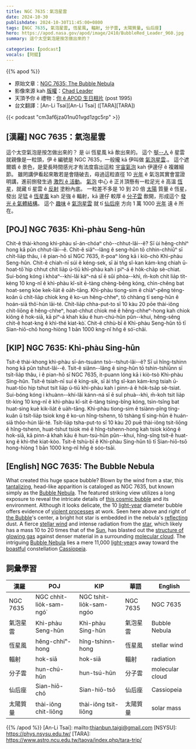 ```yaml
---
title: NGC 7635：氣泡星雲
date: 2024-10-30
publishdate: 2024-10-30T11:45:00+0800
tags: [NGC 7635, 氣泡星雲, 恆星風, 輻射, 分子雲, 太陽質量, 仙后座]
hero: https://apod.nasa.gov/apod/image/2410/BubbleRed_Leader_960.jpg
summary: 這个太空氣泡是按怎做出來的？

categories: [podcast]
vocals: [阿錕]
---
```


{{% apod %}}

- 原始文章：[NGC 7635: The Bubble Nebula](https://apod.nasa.gov/apod/ap241030.html)
- 影像來源 kah [版權][copyright]：[Chad Leader](https://www.instagram.com/ancient.photons/)
- 天頂予你 ê 禮物：[你 ê APOD 生日相片](https://apod.nasa.gov/apod/calendar/allyears.html) (post 1995)
- 台文翻譯：[An-Li Tsai][An-Li Tsai] ([TARA][TARA])

{{< podcast "cm3af6jza01nu01vgd1zgc5rp" >}}

## [漢羅] NGC 7635：氣泡星雲
這个太空氣泡是按怎做出來的？
是 ùi 恆星風 kā 歕出來的。
這个 [唌--人][tantalizing] ê 星雲 就親像是一粒頭，伊 ê 編號是 NGC 7635，一般攏 kā 伊叫做 [氣泡星雲][Bubble Nebula 1].。
這个遮爾媠 ê 景色，是愛長時間感光才有法度翕出這粒 [宇宙氣泡][this cosmic bubble] kah 伊邊仔 ê 複雜細節。
雖罔講伊看起來敢若是會隨破去，毋過這粒直徑 10 [光年][light-year 1] ê 氣泡其實會當證明講，進前捌發生過 [激烈 ê 活動][violent processes]。
[氣泡][the Bubble] 中心 ê 正爿頂懸有一粒足光 ê 高溫 [恆星][star]，就藏 tī 星雲 ê [反射][reflecting] 塗粉內底。
一粒差不多是 10 到 20 倍 [太陽][Sun] 質量 ê 恆星，發出 足猛 ê [恆星風][stellar wind] kah 足強 ê 輻射，kā 邊仔 較厚 ê [分子雲][molecular cloud] 歕開，形成這个 [發光 ê 氣體結構][structure of glowing gas]。
這个 [趣味][boastful] ê [氣泡星雲][Bubble Nebula 2] 就 tī [仙后座][Cassiopeia] 方向 1 萬 1000 [光年][light-year 2] 遠 ê 所在。

## [POJ] NGC 7635: Khì-phàu Seng-hûn
Chit-ê thài-khong khì-phàu sī-án-chóaⁿ chò--chhut-lâi--ê?
Sī ùi hêng-chhiⁿ hong kā pûn chhut-lâi--ê.
Chit-ê siâⁿ--lâng ê seng-hûn tō chhin-chhiūⁿ sī chi̍t-lia̍p thâu, i ê pian-hō sī NGC 7635, it-poaⁿ lóng kā i kiò-chò Khì-phàu Seng-hûn.
Chit-ê chiah-nī súi ê kéng-sek, sī ài tn̂g sî-kan kám-kng chiah ū-hoat-tō͘ hip chhut chit lia̍p ú-tiū khì-phàu kah i piⁿ-á ê ho̍k-cha̍p sè-chiat.
Sui-bóng kóng i khòaⁿ--khí-lâi káⁿ-ná sī ē sûi phòa--khì, m̄-koh chit lia̍p ti̍t-kèng 10 kng-nî ê khì-phàu kî-si̍t ē-tàng chèng-bêng kóng, chìn-chêng bat hoat-seng kòe kek-lia̍t ê oa̍h-tāng.
Khì-phàu tiong-sim ê chiàⁿ-pêng téng-koân ū chi̍t-lia̍p chiok kng ê ko-un hêng-chheⁿ, tō chhàng tī seng-hûn ê hoán-siā thô͘-hún lāi-té.
Chi̍t-lia̍p chha-put-to sī 10 kàu 20 pōe thài-iông chit-liōng ê hêng-chheⁿ, hoat-chhut chiok mé ê hêng-chheⁿ-hong kah chiok kiông ê hok-siā, kā piⁿ-á khah kāu ê hun-chú-hûn pûn--khui, hêng-sêng chit-ê hoat-kng ê khì-thé kiat-kò͘.
Chit-ê chhù-bī ê Khì-phàu Seng-hûn tō tī Sian-hiō-chō hong-hiòng 1 bān 1000 kng-nî hn̄g ê só͘-chāi.

## [KIP] NGC 7635: Khì-phàu Sing-hûn
Tsit-ê thài-khong khì-phàu sī-án-tsuánn tsò--tshut-lâi--ê?
Sī uì hîng-tshinn hong kā pûn tshut-lâi--ê.
Tsit-ê siânn--lâng ê sing-hûn tō tshin-tshiūnn sī tsi̍t-lia̍p thâu, i ê pian-hō sī NGC 7635, it-puann lóng kā i kiò-tsò Khì-phàu Sing-hûn.
Tsit-ê tsiah-nī suí ê kíng-sik, sī ài tn̂g sî-kan kám-kng tsiah ū-huat-tōo hip tshut tsit lia̍p ú-tiū khì-phàu kah i pinn-á ê ho̍k-tsa̍p sè-tsiat.
Sui-bóng kóng i khuànn--khí-lâi kánn-ná sī ē suî phuà--khì, m̄-koh tsit lia̍p ti̍t-kìng 10 kng-nî ê khì-phàu kî-si̍t ē-tàng tsìng-bîng kóng, tsìn-tsîng bat huat-sing kuè kik-lia̍t ê ua̍h-tāng.
Khì-phàu tiong-sim ê tsiànn-pîng tíng-kuân ū tsi̍t-lia̍p tsiok kng ê ko-un hîng-tshenn, tō tshàng tī sing-hûn ê huán-siā thôo-hún lāi-té.
Tsi̍t-lia̍p tsha-put-to sī 10 kàu 20 puē thài-iông tsit-liōng ê hîng-tshenn, huat-tshut tsiok mé ê hîng-tshenn-hong kah tsiok kiông ê hok-siā, kā pinn-á khah kāu ê hun-tsú-hûn pûn--khui, hîng-sîng tsit-ê huat-kng ê khì-thé kiat-kòo.
Tsit-ê tshù-bī ê Khì-phàu Sing-hûn tō tī Sian-hiō-tsō hong-hiòng 1 bān 1000 kng-nî hn̄g ê sóo-tsāi.

## [English] NGC 7635: The Bubble Nebula
What created this huge space bubble?
Blown by the wind from a star, this [tantalizing][tantalizing], head-like apparition is cataloged as NGC 7635, but known simply as the [Bubble Nebula][Bubble Nebula 1].
The featured striking view utilizes a long exposure to reveal the intricate details of [this cosmic bubble][this cosmic bubble] and its environment.
Although it looks delicate, the 10 [light-year][light-year 1] diameter bubble offers evidence of [violent processes][violent processes] at work.
Seen here above and right of [the Bubble][the Bubble]'s center, a bright hot star is embedded in the nebula's [reflecting][reflecting] dust.
A fierce [stellar wind][stellar wind] and intense radiation from the [star][star], which likely has a mass 10 to 20 times that of the [Sun][Sun], has blasted out the [structure of glowing gas][structure of glowing gas] against denser material in a surrounding [molecular cloud][molecular cloud].
The intriguing [Bubble Nebula][Bubble Nebula 2] lies a mere 11,000 [light-year][light-year 2]s away toward the [boastful][boastful] constellation [Cassiopeia][Cassiopeia].

## 詞彙學習
|漢羅|POJ|KIP|華語|English|
|-|-|-|-|-|
| NGC 7635 | NGC chhit-lio̍k-sam-ngó͘ | NGC tshit-lio̍k-sam-ngóo | NGC 7635 | NGC 7635 |
| 氣泡星雲 | Khì-phàu Seng-hûn | Khì-phàu Sing-hûn | 氣泡星雲 | Bubble Nebula |
| 恆星風 | hêng-chhiⁿ-hong | hîng-tshinn-hong | 恆星風 | stellar wind |
| 輻射 | hok-siā | hok-siā | 輻射 | radiation |
| 分子雲 | hun-chú-hûn | hun-tsú-hûn | 分子雲 | molecular cloud |
| 仙后座 | Sian-hiō-chō | Sian-hiō-tsō | 仙后座 | Cassiopeia |
| 太陽質量 | thài-iông chit-liōng | thài-iông tsit-liōng | 太陽質量 | solar mass |

{{% /apod %}}
[An-Li Tsai]: mailto:thianbun.taigi@gmail.com
[NSYSU]: https://phys.nsysu.edu.tw/
[TARA]: https://www.astro.ncu.edu.tw/taova/index.php/tara-trip/

[copyright]: https://apod.nasa.gov/apod/fap/lib/about_apod.html#srapply
[License3]: https://creativecommons.org/licenses/by/3.0/
[License2]:https://creativecommons.org/licenses/by-nc-nd/2.0/

[tantalizing]:http://www.exploratorium.edu/ronh/bubbles/bubbles.html
[Bubble Nebula 1]:https://en.wikipedia.org/wiki/Bubble_Nebula
[this cosmic bubble]:https://apod.nasa.gov/apod/ap030617.html
[light-year 1]:http://chandra.harvard.edu/photo/cosmic_distance.html
[violent processes]:https://apod.nasa.gov/apod/ap240109.html
[the Bubble]:https://apod.nasa.gov/apod/ap170531.html
[reflecting]:https://en.wikipedia.org/wiki/Reflection_nebula
[stellar wind]:http://en.wikipedia.org/wiki/Stellar_wind
[star]:https://science.nasa.gov/universe/stars/
[Sun]:https://science.nasa.gov/sun/
[structure of glowing gas]:https://ui.adsabs.harvard.edu/abs/1995A%26A...295..509C/abstract
[molecular cloud]:https://apod.nasa.gov/apod/ap230129.html
[Bubble Nebula 2]:https://science.nasa.gov/image-detail/37893980612-307324af83-o/
[light-year 2]:https://spaceplace.nasa.gov/light-year/
[boastful]:https://media.istockphoto.com/id/159176199/photo/cat.jpg?s=612x612&w=0&k=20&c=U34AGa5EN0xuBbrzpSygVHcR7RHuwWAivyH7hpHw_m0=
[Cassiopeia]:http://en.wikipedia.org/wiki/Cassiopeia_%28constellation%29
